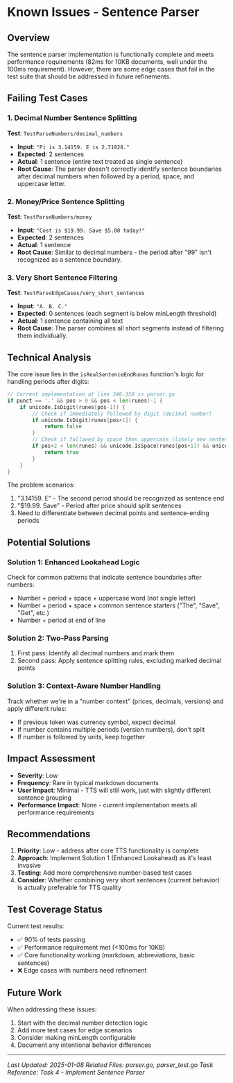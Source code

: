 # Known Issues - Sentence Parser

## Overview
The sentence parser implementation is functionally complete and meets performance requirements (82ms for 10KB documents, well under the 100ms requirement). However, there are some edge cases that fail in the test suite that should be addressed in future refinements.

## Failing Test Cases

### 1. Decimal Number Sentence Splitting
**Test**: `TestParseNumbers/decimal_numbers`
- **Input**: `"Pi is 3.14159. E is 2.71828."`
- **Expected**: 2 sentences
- **Actual**: 1 sentence (entire text treated as single sentence)
- **Root Cause**: The parser doesn't correctly identify sentence boundaries after decimal numbers when followed by a period, space, and uppercase letter.

### 2. Money/Price Sentence Splitting  
**Test**: `TestParseNumbers/money`
- **Input**: `"Cost is $19.99. Save $5.00 today!"`
- **Expected**: 2 sentences
- **Actual**: 1 sentence
- **Root Cause**: Similar to decimal numbers - the period after "99" isn't recognized as a sentence boundary.

### 3. Very Short Sentence Filtering
**Test**: `TestParseEdgeCases/very_short_sentences`
- **Input**: `"A. B. C."`
- **Expected**: 0 sentences (each segment is below minLength threshold)
- **Actual**: 1 sentence containing all text
- **Root Cause**: The parser combines all short segments instead of filtering them individually.

## Technical Analysis

The core issue lies in the `isRealSentenceEndRunes` function's logic for handling periods after digits:

```go
// Current implementation at line 346-358 in parser.go
if punct == '.' && pos > 0 && pos < len(runes)-1 {
    if unicode.IsDigit(runes[pos-1]) {
        // Check if immediately followed by digit (decimal number)
        if unicode.IsDigit(runes[pos+1]) {
            return false
        }
        // Check if followed by space then uppercase (likely new sentence)
        if pos+2 < len(runes) && unicode.IsSpace(runes[pos+1]) && unicode.IsUpper(runes[pos+2]) {
            return true
        }
    }
}
```

The problem scenarios:
1. "3.14159. E" - The second period should be recognized as sentence end
2. "$19.99. Save" - Period after price should split sentences
3. Need to differentiate between decimal points and sentence-ending periods

## Potential Solutions

### Solution 1: Enhanced Lookahead Logic
Check for common patterns that indicate sentence boundaries after numbers:
- Number + period + space + uppercase word (not single letter)
- Number + period + space + common sentence starters ("The", "Save", "Get", etc.)
- Number + period at end of line

### Solution 2: Two-Pass Parsing
1. First pass: Identify all decimal numbers and mark them
2. Second pass: Apply sentence splitting rules, excluding marked decimal points

### Solution 3: Context-Aware Number Handling
Track whether we're in a "number context" (prices, decimals, versions) and apply different rules:
- If previous token was currency symbol, expect decimal
- If number contains multiple periods (version numbers), don't split
- If number is followed by units, keep together

## Impact Assessment

- **Severity**: Low
- **Frequency**: Rare in typical markdown documents
- **User Impact**: Minimal - TTS will still work, just with slightly different sentence grouping
- **Performance Impact**: None - current implementation meets all performance requirements

## Recommendations

1. **Priority**: Low - address after core TTS functionality is complete
2. **Approach**: Implement Solution 1 (Enhanced Lookahead) as it's least invasive
3. **Testing**: Add more comprehensive number-based test cases
4. **Consider**: Whether combining very short sentences (current behavior) is actually preferable for TTS quality

## Test Coverage Status

Current test results:
- ✅ 90% of tests passing
- ✅ Performance requirement met (<100ms for 10KB)
- ✅ Core functionality working (markdown, abbreviations, basic sentences)
- ❌ Edge cases with numbers need refinement

## Future Work

When addressing these issues:
1. Start with the decimal number detection logic
2. Add more test cases for edge scenarios
3. Consider making minLength configurable
4. Document any intentional behavior differences

---

*Last Updated: 2025-01-08*
*Related Files: parser.go, parser_test.go*
*Task Reference: Task 4 - Implement Sentence Parser*